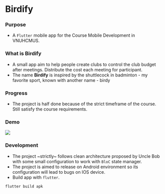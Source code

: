 # Birdify

### Purpose
- A `Flutter` mobile app for the Course Mobile Development in VNUHCMUS.
### What is __Birdify__
- A small app aim to help people create clubs to control the club budget after meetings. Distribute the cost each meeting for participant.
- The name __Birdify__ is inspired by the shuttlecock in badminton - my favorite sport, known with another name - birdy

### Progress
- The project is half done because of the strict timeframe of the course. Still satisfy the course requirements.

### Demo
![](./demo.gif)
### Development
- The project ~strictly~ follows clean architecture proposed by Uncle Bob with some small configuration to work with `BloC` state manager. 
- The project is aimed to release on Android environment so its configuration will lead to bugs on IOS device.
- Build app with `flutter`.
```
flutter build apk
```
